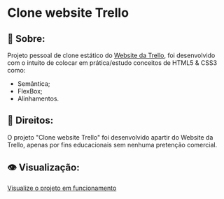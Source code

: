 # Clone website Trello
## :book: Sobre:
Projeto pessoal de clone estático do <a href="https://trello.com/home">Website da Trello</a>, foi desenvolvido com o intuito de colocar em prática/estudo conceitos de HTML5 & CSS3 como:
 - Semântica;
 - FlexBox;
 - Alinhamentos.
## :memo: Direitos:
O projeto "Clone website Trello" foi desenvolvido apartir do Website da Trello, apenas por fins educacionais sem nenhuma pretenção comercial.
## :eye: Visualização:
<a href="http://rafaellbecom.github.io/Clone-Trello">Visualize o projeto em funcionamento</a>
